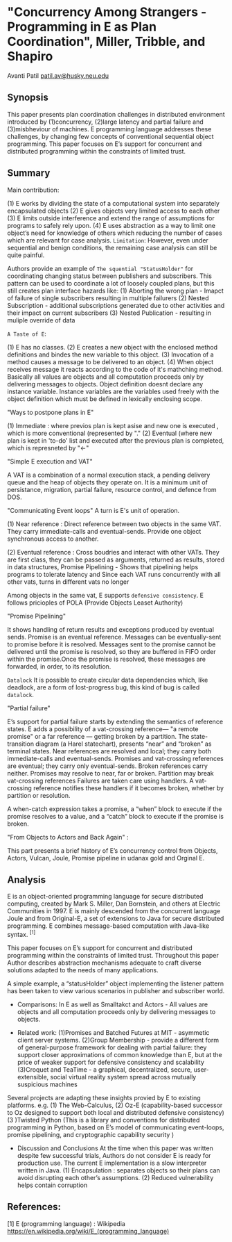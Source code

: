 # "Concurrency Among Strangers - Programming in E as Plan Coordination", Miller, Tribble, and Shapiro
Avanti Patil <patil.av@husky.neu.edu>

## Synopsis

This paper presents plan coordination challenges in distributed environment introduced by  (1)concurrency, (2)large latency and partial failure and (3)misbheviour of machines. E programming language addresses these challenges, by changing few concepts of conventional sequential object programming. This paper focuses on E’s support for concurrent and distributed programming within the constraints of limited trust.

## Summary

Main contribution:

(1) E works by dividing the state of a computational system into separately encapsulated objects
(2) E gives objects very limited access to each other
(3) E limits outside interference and extend the range of assumptions for programs to safely rely upon.
(4) E uses abstraction as a way to limit one object’s need for knowledge of others which reducing the number of cases which are relevant for case analysis.
`Limitation`: However, even under sequential and benign conditions, the remaining case analysis can still be quite painful.

Authors provide an example of `The squential "StatusHolder"` for coordinating changing status between publishers and subscribers. This pattern can be used to coordinate a lot of loosely coupled plans, but this still creates plan interface hazards like:
(1) Aborting the wrong plan - Imapct of failure of single subscribers resulting in multiple failurers
(2) Nested Subscription - additional subscriptions generated due to other activities and their impact on current subscribers
(3) Nested Publication - resulting in muliple override of data

`A Taste of E`: 

(1) E has no classes. 
(2) E creates a new object with the enclosed method definitions and bindes the new variable to this object. 
(3) Invocation of a method causes a message to be delivered to an object. 
(4) When object receives message it reacts according to the code of it's mathching method. 
Basically all values are objects and all computation proceeds only by delivering messages to objects. Object definition doesnt declare any instance variable. Instance variables are the variables used freely with the object definition which must be defined in lexically enclosing scope. 

"Ways to postpone plans in E"

(1) Immediate : where previos plan is kept asise and new one is executed , which is more conventional (represented by "."
(2) Eventual (where new plan is kept in 'to-do' list and executed after the previous plan is completed, which is represneted by "<-"

"Simple E execution and VAT"

A VAT is a combination of a normal execution stack, a pending delivery queue and the heap of objects they operate on. It is a minimum unit of persistance, migration, partial failure, resource control, and defence from DOS.

"Communicating Event loops" 
A turn is E's unit of operation.

(1) Near reference : Direct reference between two objects in the same VAT.
They carry immediate-calls and eventual-sends.
Provide one object synchronous access to another.

(2) Eventual reference : Cross boudries and interact with other VATs.
They are first class, they can be passed as arguments, returned as results, stored in data structures, 
Promise Pipelining - Shows that pipelining helps programs to tolerate latency and 
Since each VAT runs concurrently with all other vats, turns in different vats no longer

Among objects in the same vat, E supports `defensive consistency`.
E follows pricioples of POLA (Provide Objects Leaset Authority)

"Promise Pipelining"

It shows handling of return results and exceptions produced by eventual sends.
Promise is an eventual reference. Messages can be eventually-sent to promise before it is resolved. 
Messages sent to the promise cannot be delivered until the promise is resolved,
so they are buffered in FIFO order within the promise.Once the promise is resolved, 
these messages are forwarded, in order, to its resolution.

`Datalock` It is possible to create circular data dependencies which, like deadlock, are a form of lost-progress bug, this kind of bug is called `datalock`.

"Partial failure"

E’s support for partial failure starts by extending the semantics of reference states. E adds a possibility of a vat-crossing reference— "a remote promise" or a far reference — getting broken by a partition. 
The state-transition diagram (a Harel statechart), presents “near” and “broken” as terminal states.
Near references are resolved and local; they carry both immediate-calls and eventual-sends. Promises and vat-crossing references are eventual; they carry only eventual-sends. Broken references carry neither.
Promises may resolve to near, far or broken. Partition may break vat-crossing references
Failures are taken care using handlers. A vat-crossing reference notifies these handlers if it becomes broken, whether by partition or resolution.

A when-catch expression takes a promise, a “when” block to execute if the promise resolves to a value, and a “catch” block to execute if the promise is broken. 

"From Objects to Actors and Back Again" :

This part presents a brief history of E’s concurrency control from Objects, Actors, Vulcan, Joule, Promise pipeline in udanax gold and Orginal E. 

## Analysis

E is an object-oriented programming language for secure distributed computing, created by Mark S. Miller, Dan Bornstein, and others at Electric Communities in 1997. E is mainly descended from the concurrent language Joule and from Original-E, a set of extensions to Java for secure distributed programming. E combines message-based computation with Java-like syntax. <sup>[1]</sup>

This paper focuses on E’s support for concurrent and distributed programming within the constraints of limited trust. Throughout this paper Author describes abstraction mechanisms adequate to craft diverse solutions adapted to the needs of many applications.

A simple example, a “statusHolder” object implementing the listener pattern has been taken to view various scenarios in publisher and subscriber world. 

* Comparisons:
In E as well as Smalltakct and Actors - All values are objects and all computation proceeds only by delivering messages to objects.

* Related work:
(1)Promises and Batched Futures at MIT - asymmetic client server systems. 
(2)Group Membership - provide a different form of general-purpose framework for dealing with partial failure: 
they support closer approximations of common knowledge than E, but at the price of weaker support for defensive
consistency and scalability
(3)Croquet and TeaTime -  a graphical, decentralized, secure, user-extensible, social virtual reality system spread across mutually suspicious machines

Several projects are adapting these insights provied by E to existing platforms.
e.g.
(1) The Web-Calculus, 
(2) Oz-E (capability-based successor to Oz designed to support both local and distributed defensive consistency)
(3 )Twisted Python (This is a library and conventions for distributed programming in Python, based on E’s model of communicating event-loops, promise pipelining, and cryptographic capability security )

* Discussion and Conclusions
At the time when this paper was written despite few successful trials, Authors do not consider E is ready for production use. The current E implementation is a slow interpreter written in Java. 
(1) Encapsulation : separates objects so their plans can avoid disrupting each
other’s assumptions.
(2) Reduced vulnerability helps contain corruption

## References: 

[1] E (programming language) : Wikipedia <https://en.wikipedia.org/wiki/E_(programming_language)>
